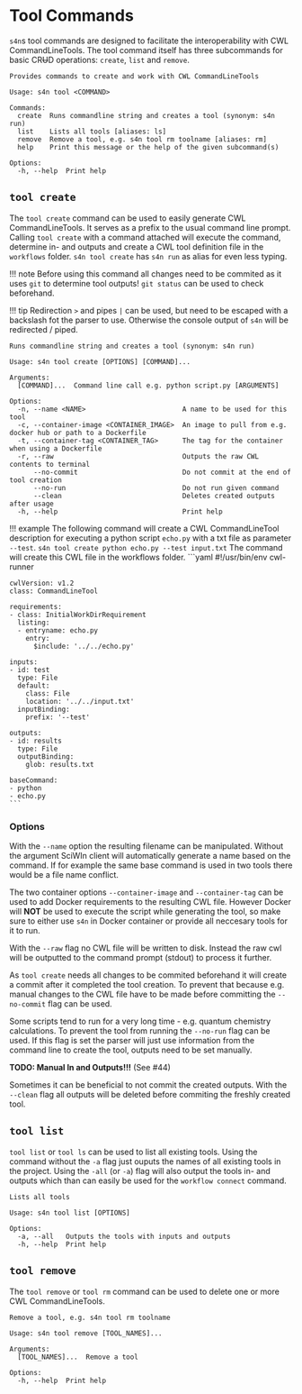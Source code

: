 # Tool Commands
`s4n`s tool commands are designed to facilitate the interoperability with CWL CommandLineTools. The tool command itself has three subcommands for basic CR~~U~~D operations: `create`, `list` and `remove`.

```
Provides commands to create and work with CWL CommandLineTools

Usage: s4n tool <COMMAND>

Commands:
  create  Runs commandline string and creates a tool (synonym: s4n run)
  list    Lists all tools [aliases: ls]
  remove  Remove a tool, e.g. s4n tool rm toolname [aliases: rm]
  help    Print this message or the help of the given subcommand(s)

Options:
  -h, --help  Print help
```

## `tool create`
The `tool create` command can be used to easily generate CWL CommandLineTools. It serves as a prefix to the usual command line prompt. Calling `tool create` with a command attached will execute the command, determine in- and outputs and create a CWL tool definition file in the `workflows` folder. `s4n tool create` has `s4n run` as alias for even less typing. 

!!! note
    Before using this command all changes need to be commited as it uses `git` to determine tool outputs!
    `git status` can be used to check beforehand.

!!! tip
    Redirection `>` and pipes `|` can be used, but need to be escaped with a backslash fot the parser to use. Otherwise the console output of `s4n` will be redirected / piped.

```
Runs commandline string and creates a tool (synonym: s4n run)

Usage: s4n tool create [OPTIONS] [COMMAND]...

Arguments:
  [COMMAND]...  Command line call e.g. python script.py [ARGUMENTS]

Options:
  -n, --name <NAME>                        A name to be used for this tool
  -c, --container-image <CONTAINER_IMAGE>  An image to pull from e.g. docker hub or path to a Dockerfile
  -t, --container-tag <CONTAINER_TAG>      The tag for the container when using a Dockerfile
  -r, --raw                                Outputs the raw CWL contents to terminal
      --no-commit                          Do not commit at the end of tool creation
      --no-run                             Do not run given command
      --clean                              Deletes created outputs after usage
  -h, --help                               Print help
```

!!! example
    The following command will create a CWL CommandLineTool description for executing a python script `echo.py` with a txt file as parameter `--test`.
    ```
    s4n tool create python echo.py --test input.txt
    ```
    The command will create this CWL file in the workflows folder.
    ```yaml
    #!/usr/bin/env cwl-runner

    cwlVersion: v1.2
    class: CommandLineTool

    requirements:
    - class: InitialWorkDirRequirement
      listing:
      - entryname: echo.py
        entry:
          $include: '../../echo.py'

    inputs:
    - id: test
      type: File
      default:
        class: File
        location: '../../input.txt'
      inputBinding:
        prefix: '--test'

    outputs:
    - id: results
      type: File
      outputBinding:
        glob: results.txt

    baseCommand:
    - python
    - echo.py
    ```

### Options
With the `--name` option the resulting filename can be manipulated. Without the argument SciWIn client will automatically generate a name based on the command. If for example the same base command is used in two tools there would be a file name conflict.

The two container options `--container-image` and `--container-tag` can be used to add Docker requirements to the resulting CWL file. However Docker will **NOT** be used to execute the script while generating the tool, so make sure to either use `s4n` in Docker container or provide all neccesary tools for it to run.

With the `--raw` flag no CWL file will be written to disk. Instead the raw cwl will be outputted to the command prompt (stdout) to process it further.

As `tool create` needs all changes to be commited beforehand it will create a commit after it completed the tool creation. To prevent that because e.g. manual changes to the CWL file have to be made before committing the `--no-commit` flag can be used.

Some scripts tend to run for a very long time - e.g. quantum chemistry calculations. To prevent the tool from running the `--no-run` flag can be used. If this flag is set the parser will just use information from the command line to create the tool, outputs need to be set manually.

**TODO: Manual In and Outputs!!!** (See #44)

Sometimes it can be beneficial to not commit the created outputs. With the `--clean` flag all outputs will be deleted before commiting the freshly created tool.

## `tool list`

`tool list` or `tool ls` can be used to list all existing tools. Using the command without the `-a` flag just ouputs the names of all existing tools in the project. Using the `-all` (or `-a`) flag will also output the tools in- and outputs which than can easily be used for the `workflow connect` command.

```
Lists all tools

Usage: s4n tool list [OPTIONS]

Options:
  -a, --all   Outputs the tools with inputs and outputs
  -h, --help  Print help
```

## `tool remove`
The `tool remove` or `tool rm` command can be used to delete one or more CWL CommandLineTools. 

```
Remove a tool, e.g. s4n tool rm toolname

Usage: s4n tool remove [TOOL_NAMES]...

Arguments:
  [TOOL_NAMES]...  Remove a tool

Options:
  -h, --help  Print help
```